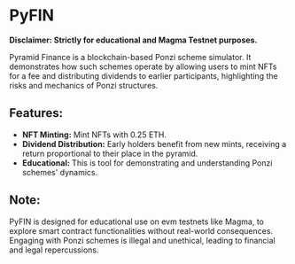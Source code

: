 # PyFIN

**Disclaimer: Strictly for educational and Magma Testnet purposes.**

Pyramid Finance is a blockchain-based Ponzi scheme simulator. It demonstrates how such schemes operate by allowing users to mint NFTs for a fee and distributing dividends to earlier participants, highlighting the risks and mechanics of Ponzi structures.

## Features:

- **NFT Minting:** Mint NFTs with 0.25 ETH.
- **Dividend Distribution:** Early holders benefit from new mints, receiving a return proportional to their place in the pyramid.
- **Educational:** This is tool for demonstrating and understanding Ponzi schemes' dynamics.

## Note:

PyFIN is designed for educational use on evm testnets like Magma, to explore smart contract functionalities without real-world consequences. Engaging with Ponzi schemes is illegal and unethical, leading to financial and legal repercussions.
